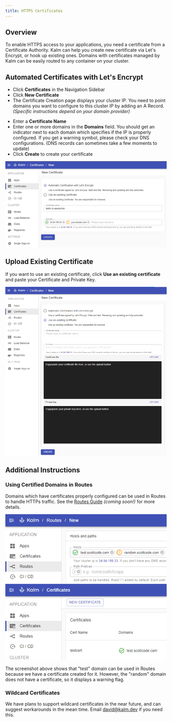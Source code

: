 ```yaml
---
title: HTTPS Certificates
---
```


## Overview

To enable HTTPS access to your applications, you need a certificate from a Certificate Authority. Kalm can help you create new certificate via Let's Encrypt, or hook up existing ones. Domains with certificates managed by Kalm can be easily routed to any container on your cluster.

## Automated Certificates with Let's Encrypt

- Click **Certificates** in the Navigation Sidebar
- Click **New Certificate**
- The Certificate Creation page displays your cluster IP. You need to point domains you want to configure to this cluster IP by adding an A Record. _(Specific instructions depend on your domain provider)_

* Enter a **Certificate Name**
* Enter one or more domains in the **Domains** field. You should get an indicator next to each domain which specifies if the IP is properly configured. If you get a warning symbol, please check your DNS configurations. (DNS records can sometimes take a few moments to update)
* Click **Create** to create your certificate

![Create Cert](assets/create-certificate.png)

## Upload Existing Certificate

If you want to use an existing certificate, click **Use an existing certificate** and paste your Certificate and Private Key.

![Upload Cert](assets/existing-certificate.png)

## Additional Instructions

### Using Certified Domains in Routes

Domains which have certificates properly configured can be used in Routes to handle HTTPs traffic. See the [Routes Guide](/) _(coming soon!)_ for more details.

![Routes HTTPS](assets/routes-and-certs.png)

The screenshot above shows that "test" domain can be used in Routes because we have a certificate created for it. However, the "random" domain does not have a certificate, so it displays a warning flag.

### Wildcard Certificates

We have plans to support wildcard certificates in the near future, and can suggest workarounds in the mean time. Email david@kalm.dev if you need this.
